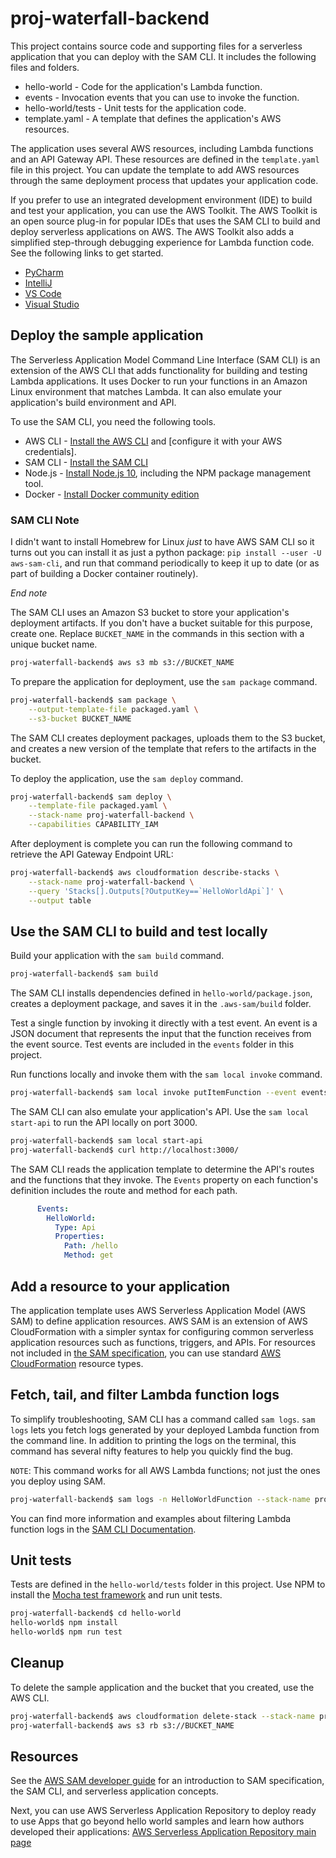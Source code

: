 # proj-waterfall-backend

This project contains source code and supporting files for a serverless
application that you can deploy with the SAM CLI. It includes the following
files and folders.

- hello-world - Code for the application's Lambda function.
- events - Invocation events that you can use to invoke the function.
- hello-world/tests - Unit tests for the application code. 
- template.yaml - A template that defines the application's AWS resources.

The application uses several AWS resources, including Lambda functions and an
API Gateway API. These resources are defined in the `template.yaml` file in
this project. You can update the template to add AWS resources through the same
deployment process that updates your application code.

If you prefer to use an integrated development environment (IDE) to build and
test your application, you can use the AWS Toolkit.  The AWS Toolkit is an open
source plug-in for popular IDEs that uses the SAM CLI to build and deploy
serverless applications on AWS. The AWS Toolkit also adds a simplified
step-through debugging experience for Lambda function code. See the following
links to get started.

* [PyCharm](https://docs.aws.amazon.com/toolkit-for-jetbrains/latest/userguide/welcome.html)
* [IntelliJ](https://docs.aws.amazon.com/toolkit-for-jetbrains/latest/userguide/welcome.html)
* [VS Code](https://docs.aws.amazon.com/toolkit-for-vscode/latest/userguide/welcome.html)
* [Visual Studio](https://docs.aws.amazon.com/toolkit-for-visual-studio/latest/user-guide/welcome.html)

## Deploy the sample application

The Serverless Application Model Command Line Interface (SAM CLI) is an
extension of the AWS CLI that adds functionality for building and testing
Lambda applications. It uses Docker to run your functions in an Amazon Linux
environment that matches Lambda. It can also emulate your application's build
environment and API.

To use the SAM CLI, you need the following tools.

* AWS CLI - [Install the AWS CLI](https://docs.aws.amazon.com/cli/latest/userguide/cli-chap-install.html) and [configure it with your AWS credentials].
* SAM CLI - [Install the SAM CLI](https://docs.aws.amazon.com/serverless-application-model/latest/developerguide/serverless-sam-cli-install.html)
* Node.js - [Install Node.js 10](https://nodejs.org/en/), including the NPM package management tool.
* Docker - [Install Docker community edition](https://hub.docker.com/search/?type=edition&offering=community)

### SAM CLI Note

I didn't want to install Homebrew for Linux *just* to have AWS SAM CLI so it
turns out you can install it as just a python package:
`pip install --user -U aws-sam-cli`, and run that command periodically to keep
it up to date (or as part of building a Docker container routinely).

_End note_

The SAM CLI uses an Amazon S3 bucket to store your application's deployment
artifacts. If you don't have a bucket suitable for this purpose, create one.
Replace `BUCKET_NAME` in the commands in this section with a unique bucket
name.

```bash
proj-waterfall-backend$ aws s3 mb s3://BUCKET_NAME
```

To prepare the application for deployment, use the `sam package` command.

```bash
proj-waterfall-backend$ sam package \
    --output-template-file packaged.yaml \
    --s3-bucket BUCKET_NAME
```

The SAM CLI creates deployment packages, uploads them to the S3 bucket, and
creates a new version of the template that refers to the artifacts in the
bucket.

To deploy the application, use the `sam deploy` command.

```bash
proj-waterfall-backend$ sam deploy \
    --template-file packaged.yaml \
    --stack-name proj-waterfall-backend \
    --capabilities CAPABILITY_IAM
```

After deployment is complete you can run the following command to retrieve the API Gateway Endpoint URL:

```bash
proj-waterfall-backend$ aws cloudformation describe-stacks \
    --stack-name proj-waterfall-backend \
    --query 'Stacks[].Outputs[?OutputKey==`HelloWorldApi`]' \
    --output table
``` 

## Use the SAM CLI to build and test locally

Build your application with the `sam build` command.

```bash
proj-waterfall-backend$ sam build
```

The SAM CLI installs dependencies defined in `hello-world/package.json`,
creates a deployment package, and saves it in the `.aws-sam/build` folder.

Test a single function by invoking it directly with a test event. An event is a
JSON document that represents the input that the function receives from the
event source. Test events are included in the `events` folder in this project.

Run functions locally and invoke them with the `sam local invoke` command.

```bash
proj-waterfall-backend$ sam local invoke putItemFunction --event events/event.json
```

The SAM CLI can also emulate your application's API. Use the `sam local
start-api` to run the API locally on port 3000.

```bash
proj-waterfall-backend$ sam local start-api
proj-waterfall-backend$ curl http://localhost:3000/
```

The SAM CLI reads the application template to determine the API's routes and
the functions that they invoke. The `Events` property on each function's
definition includes the route and method for each path.

```yaml
      Events:
        HelloWorld:
          Type: Api
          Properties:
            Path: /hello
            Method: get
```

## Add a resource to your application

The application template uses AWS Serverless Application Model (AWS SAM) to
define application resources. AWS SAM is an extension of AWS CloudFormation
with a simpler syntax for configuring common serverless application resources
such as functions, triggers, and APIs. For resources not included in [the SAM
specification](https://github.com/awslabs/serverless-application-model/blob/master/versions/2016-10-31.md),
you can use standard [AWS
CloudFormation](https://docs.aws.amazon.com/AWSCloudFormation/latest/UserGuide/aws-template-resource-type-ref.html)
resource types.

## Fetch, tail, and filter Lambda function logs

To simplify troubleshooting, SAM CLI has a command called `sam logs`. `sam
logs` lets you fetch logs generated by your deployed Lambda function from the
command line. In addition to printing the logs on the terminal, this command
has several nifty features to help you quickly find the bug.

`NOTE`: This command works for all AWS Lambda functions; not just the ones you deploy using SAM.

```bash
proj-waterfall-backend$ sam logs -n HelloWorldFunction --stack-name proj-waterfall-backend --tail
```

You can find more information and examples about filtering Lambda function logs
in the [SAM CLI
Documentation](https://docs.aws.amazon.com/serverless-application-model/latest/developerguide/serverless-sam-cli-logging.html).

## Unit tests

Tests are defined in the `hello-world/tests` folder in this project. Use NPM to
install the [Mocha test framework](https://mochajs.org/) and run unit tests.

```bash
proj-waterfall-backend$ cd hello-world
hello-world$ npm install
hello-world$ npm run test
```

## Cleanup

To delete the sample application and the bucket that you created, use the AWS CLI.

```bash
proj-waterfall-backend$ aws cloudformation delete-stack --stack-name proj-waterfall-backend
proj-waterfall-backend$ aws s3 rb s3://BUCKET_NAME
```

## Resources

See the [AWS SAM developer
guide](https://docs.aws.amazon.com/serverless-application-model/latest/developerguide/what-is-sam.html)
for an introduction to SAM specification, the SAM CLI, and serverless
application concepts.

Next, you can use AWS Serverless Application Repository to deploy ready to use
Apps that go beyond hello world samples and learn how authors developed their
applications: [AWS Serverless Application Repository main
page](https://aws.amazon.com/serverless/serverlessrepo/)
